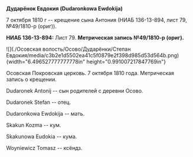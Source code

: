 **Дударёнок Евдокия (Dudaronkowa Ewdokija)**

7 октября 1810 г -- крещение сына Антония (НИАБ 136-13-894, лист 79,
№49/1810-р (ориг)).

**НИАБ 136-13-894:** Лист 79. **Метрическая запись №49/1810-р (ориг).**

![](./Осовская волость/Осово/Дударёнки/Степан Евдокия/media/c3b2e1d5502ea41c5f0879e2f398d985d53d564b.png){width="6.496527777777778in"
height="0.991007217847769in"}

Осовская Покровская церковь. 7 октября 1810 года. Метрическая запись о
крещении.

Dudaronek Antonij -- сын родителей с деревни Осовo.

Dudaronek Stefan -- отец.

Dudaronkowa Ewdokija -- мать.

Skakun Kozma -- кум.

Skakunowa Eudokia -- кума.

Woyniewicz Tomasz -- ксёндз.

